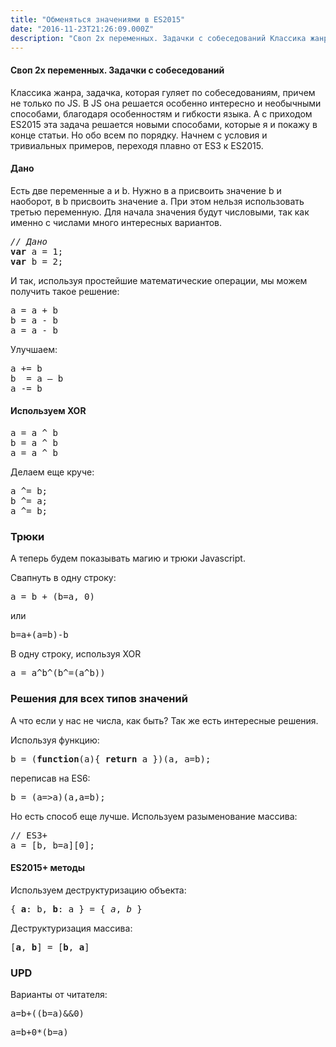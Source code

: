 ```yaml
---
title: "Обменяться значениями в ES2015"
date: "2016-11-23T21:26:09.000Z"
description: "Своп 2х переменных. Задачки с собеседований Классика жанра, задачка, которая гуляет по собеседованиям, причем не только по JS. В"
---
```


<h4>Своп 2х переменных. Задачки с собеседований</h4>
<p>Классика жанра, задачка, которая гуляет по собеседованиям, причем не только по JS. В JS она решается особенно интересно и необычными способами, благодаря особенностям и гибкости языка. А с приходом ES2015 эта задача решается новыми способами, которые я и покажу в конце статьи. Но обо всем по порядку. Начнем с условия и тривиальных примеров, переходя плавно от ES3 к ES2015.</p>
<h4>Дано</h4>
<p>Есть две переменные a и b. Нужно в a присвоить значение b и наоборот, в b присвоить значение a. При этом нельзя использовать третью переменную. Для начала значения будут числовыми, так как именно с числами много интересных вариантов.</p>
<pre><em>// Дано<br></em><strong>var</strong> a = 1;<br><strong>var</strong> b = 2;</pre>
<p>И так, используя простейшие математические операции, мы можем получить такое решение:</p>
<pre>a = a + b<br>b = a - b<br>a = a - b</pre>
<p>Улучшаем:</p>
<pre>a += b<br>b  = a — b<br>a -= b</pre>
<h4>Используем XOR</h4>
<pre>a = a ^ b<br>b = a ^ b<br>a = a ^ b</pre>
<p>Делаем еще круче:</p>
<pre>a ^= b;<br>b ^= a;<br>a ^= b;</pre>
<h3>Трюки</h3>
<p>А теперь будем показывать магию и трюки Javascript.</p>
<p>Свапнуть в одну строку:</p>
<pre>a = b + (b=a, 0)</pre>
<p>или</p>
<pre>b=a+(a=b)-b</pre>
<p>В одну строку, используя XOR</p>
<pre>a = a^b^(b^=(a^b))</pre>
<h3>Решения для всех типов значений</h3>
<p>А что если у нас не числа, как быть? Так же есть интересные решения.</p>
<p>Используя функцию:</p>
<pre>b = (<strong>function</strong>(a){ <strong>return</strong> a })(a, a=b);</pre>
<p>переписав на ES6:</p>
<pre>b = (a=&gt;a)(a,a=b);</pre>
<p>Но есть способ еще лучше. Используем разыменование массива:</p>
<pre>// ES3+<br>a = [b, b=a][0];</pre>
<h4>ES2015+ методы</h4>
<p>Используем деструктуризацию объекта:</p>
<pre>{ <strong>a</strong>: b, <strong>b</strong>: a } = { <em>a</em>,<em> b</em> }</pre>
<p>Деструктуризация массива:</p>
<pre>[<strong>a</strong>, <strong>b</strong>] = [<strong>b</strong>, <strong>a</strong>]</pre>
<h3>UPD</h3>
<p>Варианты от читателя:</p>
<pre>a=b+((b=a)&amp;&amp;0)</pre>
<pre>a=b+0*(b=a)</pre>


